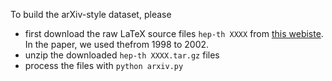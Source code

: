 To build the arXiv-style dataset, please
* first download the raw  LaTeX source files `hep-th XXXX` from [this webiste](http://www.cs.cornell.edu/projects/kddcup/datasets.html). In the paper, we used thefrom 1998 to 2002.
* unzip the downloaded `hep-th XXXX.tar.gz` files
* process the files with `python arxiv.py`